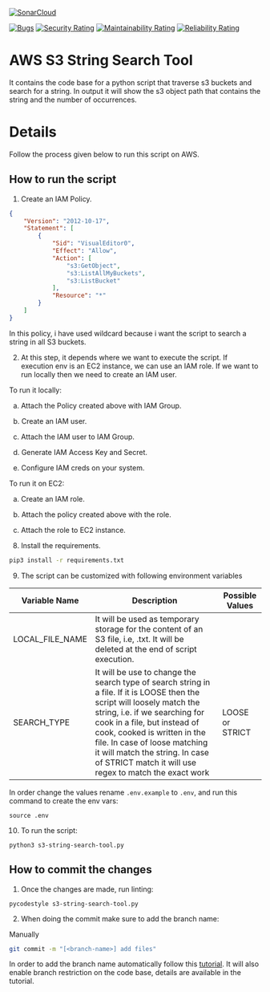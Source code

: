 [![SonarCloud](https://sonarcloud.io/images/project_badges/sonarcloud-black.svg)](https://sonarcloud.io/summary/new_code?id=aliartiza75_s3-string-search-tool)

[![Bugs](https://sonarcloud.io/api/project_badges/measure?project=aliartiza75_s3-string-search-tool&metric=bugs)](https://sonarcloud.io/summary/new_code?id=aliartiza75_s3-string-search-tool)
[![Security Rating](https://sonarcloud.io/api/project_badges/measure?project=aliartiza75_s3-string-search-tool&metric=security_rating)](https://sonarcloud.io/summary/new_code?id=aliartiza75_s3-string-search-tool)
[![Maintainability Rating](https://sonarcloud.io/api/project_badges/measure?project=aliartiza75_s3-string-search-tool&metric=sqale_rating)](https://sonarcloud.io/summary/new_code?id=aliartiza75_s3-string-search-tool)
[![Reliability Rating](https://sonarcloud.io/api/project_badges/measure?project=aliartiza75_s3-string-search-tool&metric=reliability_rating)](https://sonarcloud.io/summary/new_code?id=aliartiza75_s3-string-search-tool)

# AWS S3 String Search Tool
It contains the code base for a python script that traverse s3 buckets and search for a string. In output it will show the s3 object path that contains the string and the number of occurrences.


# Details

Follow the process given below to run this script on AWS.

## How to run the script

1. Create an IAM Policy.
```json
{
    "Version": "2012-10-17",
    "Statement": [
        {
            "Sid": "VisualEditor0",
            "Effect": "Allow",
            "Action": [
                "s3:GetObject",
                "s3:ListAllMyBuckets",
                "s3:ListBucket"
            ],
            "Resource": "*"
        }
    ]
}
```
In this policy, i have used wildcard because i want the script to search a string in all S3 buckets.


2. At this step, it depends where we want to execute the script. If execution env is an EC2 instance, we can use an IAM role. If we want to run locally then we need to create an IAM user.


To run it locally:

&nbsp; a. Attach the Policy created above with IAM Group.

&nbsp; b. Create an IAM user.

&nbsp; c. Attach the IAM user to IAM Group.

&nbsp; d. Generate IAM Access Key and Secret.

&nbsp; e. Configure IAM creds on your system.

To run it on EC2:

&nbsp; a. Create an IAM role.

&nbsp; b. Attach the policy created above with the role.

&nbsp; c. Attach the role to EC2 instance.

8. Install the requirements.
```bash
pip3 install -r requirements.txt
```

9. The script can be customized with following environment variables

| Variable Name | Description | Possible Values |
|--------|-------|-------|
| LOCAL_FILE_NAME | It will be used as temporary storage for the content of an S3 file, i.e, <anything>.txt. It will be deleted at the end of script execution. |
| SEARCH_TYPE | It will be use to change the search type of search string in a file. If it is LOOSE then the script will loosely match the string, i.e. if we searching for cook in a file, but instead of cook, cooked is written in the file. In case of loose matching it will match the string. In case of STRICT match it will use regex to match the exact work | LOOSE or STRICT|

In order change the values rename `.env.example` to `.env`, and run this command to create the env vars:

```
source .env
```


10. To run the script:

```
python3 s3-string-search-tool.py
```


## How to commit the changes

1. Once the changes are made, run linting:

```
pycodestyle s3-string-search-tool.py
```

2. When doing the commit make sure to add the branch name:

Manually

```bash
git commit -m "[<branch-name>] add files"
```

In order to add the branch name automatically follow this [tutorial](https://medium.com/@aliartiza75/add-git-branch-name-to-each-commit-3acb60ab6bc9). It will also enable branch restriction on the code base, details are available in the tutorial.
